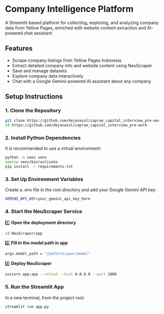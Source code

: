 # Company Intelligence Platform

A Streamlit-based platform for collecting, exploring, and analyzing company data from Yellow Pages, enriched with website content extraction and AI-powered chat assistant.

## Features

- Scrape company listings from Yellow Pages Indonesia
- Extract detailed company info and website content using NeuScraper
- Save and manage datasets
- Explore company data interactively
- Chat with a Google Gemini-powered AI assistant about any company

## Setup Instructions

### 1. Clone the Repository

```sh
git clone https://github.com/dejanazul/caprae_capital_interview_pre-work
cd https://github.com/dejanazul/caprae_capital_interview_pre-work
```

### 2. Install Python Dependencies
It is recommended to use a virtual environment:
```sh
python -m venv venv
source venv/bin/activate
pip install -r requirements.txt
```

### 3. Set Up Environment Variables
Create a .env file in the root directory and add your Google Gemini API key:
```sh
GEMINI_API_KEY=your_gemini_api_key_here
```

### 4. Start the NeuScraper Service

1️⃣ **Open the deployment directory**
```sh
cd NeuScraper/app
```

2️⃣ **Fill in the model path in app**
```bash
args.model_path = "/path/to/your/model"
```
3️⃣ **Deploy NeuScraper**
```sh
uvicorn app:app --reload --host 0.0.0.0 --port 1688
```

### 5. Run the Streamlit App
In a new terminal, from the project root:
```sh
streamlit run app.py
```
